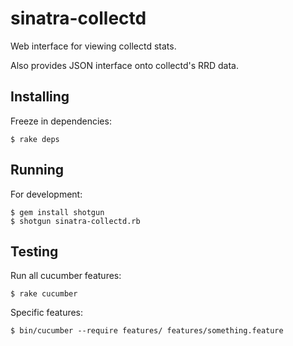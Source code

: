 sinatra-collectd
================

Web interface for viewing collectd stats. 

Also provides JSON interface onto collectd's RRD data.

Installing
----------

Freeze in dependencies:

    $ rake deps

Running
-------

For development: 

    $ gem install shotgun
    $ shotgun sinatra-collectd.rb

Testing 
-------

Run all cucumber features: 

    $ rake cucumber 

Specific features: 

    $ bin/cucumber --require features/ features/something.feature
